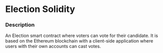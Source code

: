 Election Solidity
===========

### Description

An Election smart contract where voters can vote for their candidate. It is based on the Ethereum blockchain with a client-side application where users with their own accounts can cast votes. 